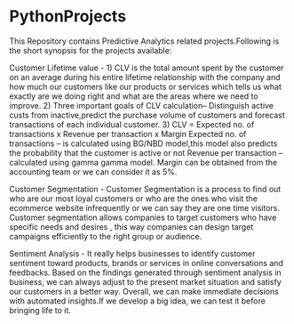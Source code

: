 # PythonProjects
This Repository contains Predictive Analytics related projects.Following is the short synopsis for the projects available:

Customer Lifetime value - 
      1) CLV is the total amount spent by the customer on an average during his entire lifetime relationship with the company and 
         how much our customers like our products or services which tells us what exactly are we doing right and what are the areas where we need to improve.
      2) Three important goals of CLV calculation– Distinguish active custs from inactive,predict the purchase volume of customers and 
         forecast transactions of each individual customer.
      3) CLV = Expected no. of transactions x Revenue per transaction x Margin
        Expected no. of transactions – is calculated using BG/NBD model,this model also predicts the probability that the customer is active or not
        Revenue per transaction – calculated using gamma gamma model.
        Margin can be obtained from the accounting team or we can consider it as 5%.


Customer Segmentation - 
        Customer Segmentation is a process to find out who are our most loyal customers or who are the ones who visit the ecommerce website infrequently 
        or we can say they are one time visitors. Customer segmentation allows companies to target customers who have specific needs and desires ,
        this way companies can design target campaigns efficiently to the right group or audience.
        
Sentiment Analysis - 
        It really helps businesses to identify customer sentiment toward products, brands or services in online conversations and feedbacks. 
        Based on the findings generated through sentiment analysis in business, we can always adjust to the present market situation and satisfy our customers in a better way.
        Overall, we can make immediate decisions with automated insights.If we develop a big idea, we can test it before bringing life to it.
        

